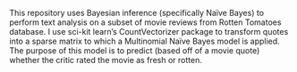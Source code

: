 This repository uses Bayesian inference (specifically Naïve Bayes) to perform text analysis on a subset of movie reviews from Rotten Tomatoes database. I use sci-kit learn’s CountVectorizer package to transform quotes into a sparse matrix to which a Multinomial Naïve Bayes model is applied. The purpose of this model is to predict (based off of a movie quote) whether the critic rated the movie as fresh or rotten.
